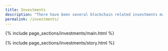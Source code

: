 ```yaml
---
title: Investments
description: "There have been several blockchain related investments made. The general thesis is that there are seven network effects taking place with Bitcoin."
permalink: /investments/
---
```


<!-- Main Section -->
{% include page_sections/investments/main.html %}

<!-- Story Section -->
{% include page_sections/investments/story.html %}
